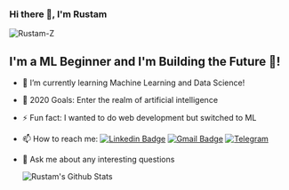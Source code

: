 <!--
**Rustam-Z/Rustam-Z** is a ✨ _special_ ✨ repository because its `README.md` (this file) appears on your GitHub profile.

Here are some ideas to get you started:

- 🔭 I’m currently working on ...
- 🌱 I’m currently learning ...
- 👯 I’m looking to collaborate with other developers
- 🤔 I’m looking for help with ...
- 💬 Ask me about ...
- 📫 How to reach me: ...
- 😄 Pronouns: ...
- ⚡ Fun fact: ...
- 🔮
-->

### Hi there 👋, I'm Rustam

<p align="left"> <img src="https://komarev.com/ghpvc/?username=Rustam-Z" alt="Rustam-Z" /> </p> 

## I'm a ML Beginner and I'm Building the Future 🚀!

- 🔭 I’m currently learning Machine Learning and Data Science!
- 🥅 2020 Goals: Enter the realm of artificial intelligence 
- ⚡ Fun fact: I wanted to do web development but switched to ML 
- 📫 How to reach me:
[![Linkedin Badge](https://img.shields.io/badge/-LinkedIn-blue?style=flat-square&logo=Linkedin&logoColor=white&link=https://www.linkedin.com/in/yako-ism/)](https://www.linkedin.com/in/rustam-zokirov-6476b71a2/) 
[![Gmail Badge](https://img.shields.io/badge/-Gmail-c14438?style=flat-square&logo=Gmail&logoColor=white&link=mailto:zokirovrustam202@gmail.com)](mailto:zokirovrustam202@gmail.com) 
[![Telegram](https://img.shields.io/badge/-Telegram-2CA5E0?style=flat-square&logo=telegram&logoColor=white)](https://t.me/rz_zokirov)
- 💬 Ask me about any interesting questions

  <img align="left" alt="Rustam's Github Stats" src="https://github-readme-stats.vercel.app/api?username=Rustam-Z&show_icons=true&hide_border=true" />
 
